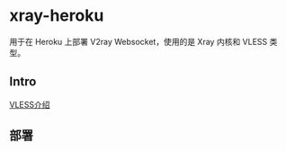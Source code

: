 # xray-heroku
用于在 Heroku 上部署 V2ray Websocket，使用的是 Xray 内核和 VLESS 类型。

## Intro

[VLESS介绍](https://www.v2fly.org/config/protocols/vless.html)

## 部署